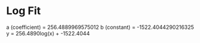 
# Log Fit

a (coefficient) = 256.4889969575012
b (constant) = -1522.4044290216325
y = 256.4890log(x) + -1522.4044

